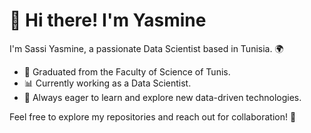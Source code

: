 # 🌊 Hi there! I'm Yasmine

I'm Sassi Yasmine, a passionate Data Scientist based in Tunisia. 🌍

- 🔬 Graduated from the Faculty of Science of Tunis.
- 📊 Currently working as a Data Scientist.
- 🌱 Always eager to learn and explore new data-driven technologies.

Feel free to explore my repositories and reach out for collaboration! 🚀
